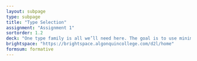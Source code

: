 ```yaml
---
layout: subpage
type: subpage
title: "Type Selection"
assignment: "Assignment 1"
sortorder: 1.2
deck: "One type family is all we’ll need here. The goal is to use minimal instances of the family because we’ll make use of other tools to achieve hierarchy."
brightspace: "https://brightspace.algonquincollege.com/d2l/home"
formsum: formative
---
```

